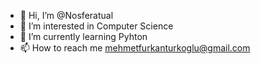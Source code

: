 - 👋 Hi, I’m @Nosferatual
- 👀 I’m interested in Computer Science
- 🌱 I’m currently learning Pyhton
- 📫 How to reach me mehmetfurkanturkoglu@gmail.com

<!---
Nosferatual/Nosferatual is a ✨ special ✨ repository because its `README.md` (this file) appears on your GitHub profile.
You can click the Preview link to take a look at your changes.
--->
